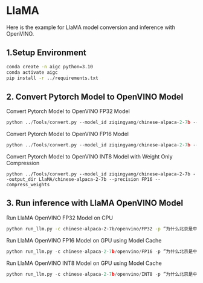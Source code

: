 # LlaMA
Here is the example for LlaMA model conversion and inference with OpenVINO.

## 1.Setup Environment
```bash
conda create -n aigc python=3.10
conda activate aigc
pip install -r ../requirements.txt
```

## 2. Convert Pytorch Model to OpenVINO Model
Convert Pytorch Model to OpenVINO FP32 Model
```python
python ../Tools/convert.py --model_id ziqingyang/chinese-alpaca-2-7b --output_dir LlaMA/chinese-alpaca-2-7b --precision FP32
```
Convert Pytorch Model to OpenVINO FP16 Model
```python
python ../Tools/convert.py --model_id ziqingyang/chinese-alpaca-2-7b --output_dir LlaMA/chinese-alpaca-2-7b --precision FP16
```
Convert Pytorch Model to OpenVINO INT8 Model with Weight Only Compression
```
python ../Tools/convert.py --model_id ziqingyang/chinese-alpaca-2-7b --output_dir LlaMA/chinese-alpaca-2-7b --precision FP16 --compress_weights
```

## 3. Run inference with LlaMA OpenVINO Model
Run LlaMA OpenVINO FP32 Model on CPU
```bash
python run_llm.py -c chinese-alpaca-2-7b/openvino/FP32 -p ”为什么北京是中国的首都？" -d CPU
```
Run LlaMA OpenVINO FP16 Model on GPU using Model Cache
```python
python run_llm.py -c chinese-alpaca-2-7b/openvino/FP16 -p ”为什么北京是中国的首都？" -d GPU --cache_dir model_cache
```
Run LlaMA OpenVINO INT8 Model on GPU using Model Cache
```python
python run_llm.py -c chinese-alpaca-2-7b/openvino/INT8 -p ”为什么北京是中国的首都？" -d GPU --cache_dir model_cache
```
